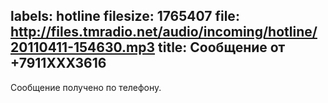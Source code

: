 labels: hotline
filesize: 1765407
file: http://files.tmradio.net/audio/incoming/hotline/20110411-154630.mp3
title: Сообщение от +7911XXX3616
---
Сообщение получено по телефону.